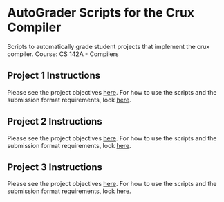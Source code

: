 # AutoGrader Scripts for the Crux Compiler
Scripts to automatically grade student projects that implement the crux compiler. Course: CS 142A - Compilers

## Project 1 Instructions
Please see the project objectives [here](http://www.ics.uci.edu/~guoqingx/courses/142/ProjectGuide/Project1/index.htm). For how to use the scripts and the submission format requirements, look [here](https://docs.google.com/document/d/1nrHPuLTbz8wwjoUfW0pa6RSn2X0XLYPWNXOBZY3_9Lc/edit?usp=sharing).

## Project 2 Instructions
Please see the project objectives [here](). For how to use the scripts and the submission format requirements, look [here](https://docs.google.com/document/d/1Aq5Ztdi_WBH67bDKIy4Z-3iCenN0vrEO5cX1fHs69u4/edit?usp=sharing).

## Project 3 Instructions
Please see the project objectives [here](). For how to use the scripts and the submission format requirements, look [here](https://docs.google.com/document/d/1OMdfTplJ9SGDN64JBXt5G8SlZ7-Kt0eh4q-DBfEyT4M/edit?usp=sharing).
